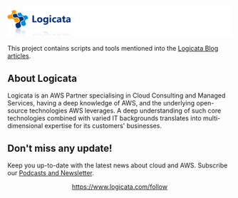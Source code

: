 [![Logicata](doc/images/header.png)](https://www.logicata.com/)

This project contains scripts and tools mentioned into the [Logicata Blog articles](https://www.logicata.com/blog/).

## About Logicata

Logicata is an AWS Partner specialising in Cloud Consulting and Managed Services, having a deep knowledge of AWS, and the underlying open-source technologies AWS leverages. A deep understanding of such core technologies combined with varied IT backgrounds translates into multi-dimensional expertise for its customers' businesses.



## Don't miss any update!

Keep you up-to-date with the latest news about cloud and AWS. Subscribe our [Podcasts and Newsletter](https://www.logicata.com/follow).

<div align="center">
 <a href="https://www.logicata.com/follow" target="_blank">https://www.logicata.com/follow</a>
</div>